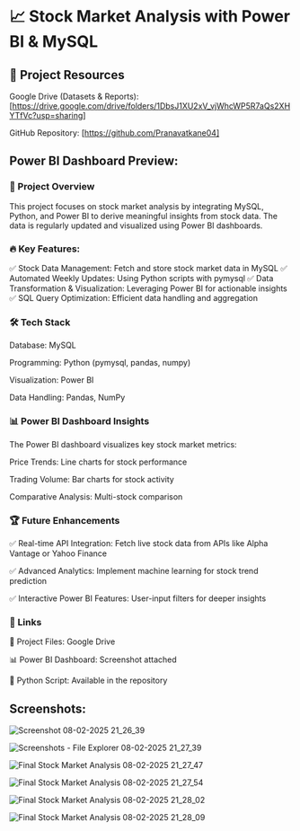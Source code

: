 # 📈 Stock Market Analysis with Power BI & MySQL

## 🔗 Project Resources

Google Drive (Datasets & Reports): [https://drive.google.com/drive/folders/1DbsJ1XU2xV_vjWhcWP5R7aQs2XHYTfVc?usp=sharing]

GitHub Repository: [https://github.com/Pranavatkane04]

## Power BI Dashboard Preview: 

### 📌 Project Overview

This project focuses on stock market analysis by integrating MySQL, Python, and Power BI to derive meaningful insights from stock data. The data is regularly updated and visualized using Power BI dashboards.

### 🔥 Key Features:

✅ Stock Data Management: Fetch and store stock market data in MySQL
✅ Automated Weekly Updates: Using Python scripts with pymysql
✅ Data Transformation & Visualization: Leveraging Power BI for actionable insights
✅ SQL Query Optimization: Efficient data handling and aggregation

### 🛠️ Tech Stack

Database: MySQL

Programming: Python (pymysql, pandas, numpy)

Visualization: Power BI

Data Handling: Pandas, NumPy

### 📊 Power BI Dashboard Insights

The Power BI dashboard visualizes key stock market metrics:

Price Trends: Line charts for stock performance

Trading Volume: Bar charts for stock activity

Comparative Analysis: Multi-stock comparison

### 🏆 Future Enhancements

✅ Real-time API Integration: Fetch live stock data from APIs like Alpha Vantage or Yahoo Finance

✅ Advanced Analytics: Implement machine learning for stock trend prediction

✅ Interactive Power BI Features: User-input filters for deeper insights

### 🔗 Links

📂 Project Files: Google Drive

📊 Power BI Dashboard: Screenshot attached

🐍 Python Script: Available in the repository

## Screenshots:

![Screenshot 08-02-2025 21_26_39](https://github.com/user-attachments/assets/36d67736-2cde-43cb-9c8c-3e3d82d8e7b7)

![Screenshots - File Explorer 08-02-2025 21_27_39](https://github.com/user-attachments/assets/56261325-2d02-4580-bcb8-677f5710ca6c)

![Final Stock Market Analysis 08-02-2025 21_27_47](https://github.com/user-attachments/assets/8970da7e-708b-4a89-bb0c-f1d24ba7781f)

![Final Stock Market Analysis 08-02-2025 21_27_54](https://github.com/user-attachments/assets/a0155852-f0d9-4721-9872-a3a802155531)

![Final Stock Market Analysis 08-02-2025 21_28_02](https://github.com/user-attachments/assets/4e242ea5-1872-45e0-a725-74dcaa36f1b0)

![Final Stock Market Analysis 08-02-2025 21_28_09](https://github.com/user-attachments/assets/54481278-c586-4b2a-82c4-c2e2fbb64b84)











